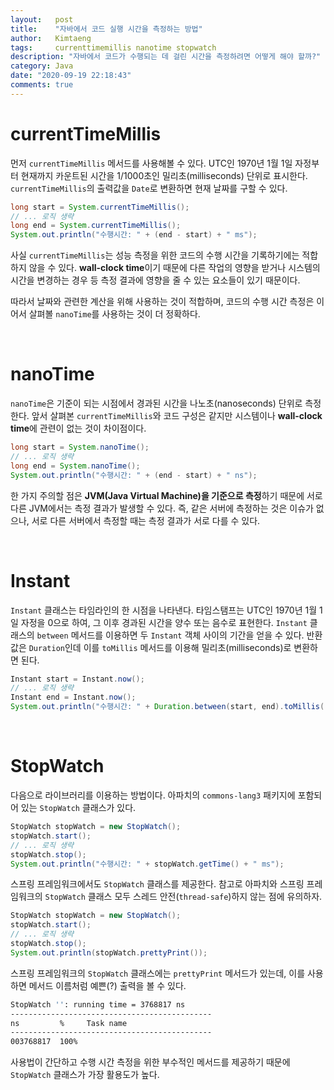 ```yaml
---
layout:   post
title:    "자바에서 코드 실행 시간을 측정하는 방법"
author:   Kimtaeng
tags:     currenttimemillis nanotime stopwatch
description: "자바에서 코드가 수행되는 데 걸린 시간을 측정하려면 어떻게 해야 할까?" 
category: Java
date: "2020-09-19 22:18:43"
comments: true
---
```


# currentTimeMillis
먼저 `currentTimeMillis` 메서드를 사용해볼 수 있다. UTC인 1970년 1월 1일 자정부터 현재까지 카운트된 시간을 1/1000초인
밀리초(milliseconds) 단위로 표시한다. `currentTimeMillis`의 출력값을 `Date`로 변환하면 현재 날짜를 구할 수 있다.

```java
long start = System.currentTimeMillis();
// ... 로직 생략
long end = System.currentTimeMillis();
System.out.println("수행시간: " + (end - start) + " ms");
```

사실 `currentTimeMillis`는 성능 측정을 위한 코드의 수행 시간을 기록하기에는 적합하지 않을 수 있다. **wall-clock time**이기 때문에
다른 작업의 영향을 받거나 시스템의 시간을 변경하는 경우 등 측정 결과에 영향을 줄 수 있는 요소들이 있기 때문이다.

따라서 날짜와 관련한 계산을 위해 사용하는 것이 적합하며, 코드의 수행 시간 측정은 이어서 살펴볼 `nanoTime`를 사용하는 것이 더 정확하다.

<br>

# nanoTime
`nanoTime`은 기준이 되는 시점에서 경과된 시간을 나노초(nanoseconds) 단위로 측정한다. 앞서 살펴본 `currentTimeMillis`와 
코드 구성은 같지만 시스템이나 **wall-clock time**에 관련이 없는 것이 차이점이다.

```java
long start = System.nanoTime();
// ... 로직 생략
long end = System.nanoTime();
System.out.println("수행시간: " + (end - start) + " ns");
```

한 가지 주의할 점은 **JVM(Java Virtual Machine)을 기준으로 측정**하기 때문에 서로 다른 JVM에서는 측정 결과가 발생할 수 있다.
즉, 같은 서버에 측정하는 것은 이슈가 없으나, 서로 다른 서버에서 측정할 때는 측정 결과가 서로 다를 수 있다.

<br>

# Instant
`Instant` 클래스는 타임라인의 한 시점을 나타낸다. 타임스탬프는 UTC인 1970년 1월 1일 자정을 0으로 하여, 그 이후 경과된 시간을
양수 또는 음수로 표현한다. `Instant` 클래스의 `between` 메서드를 이용하면 두 `Instant` 객체 사이의 기간을 얻을 수 있다.
반환값은 `Duration`인데 이를 `toMillis` 메서드를 이용해 밀리초(milliseconds)로 변환하면 된다.

```java
Instant start = Instant.now();
// ... 로직 생략
Instant end = Instant.now();
System.out.println("수행시간: " + Duration.between(start, end).toMillis() + " ms");
```

<br>

# StopWatch
다음으로 라이브러리를 이용하는 방법이다. 아파치의 `commons-lang3` 패키지에 포함되어 있는 `StopWatch` 클래스가 있다.

```java
StopWatch stopWatch = new StopWatch();
stopWatch.start();
// ... 로직 생략
stopWatch.stop();
System.out.println("수행시간: " + stopWatch.getTime() + " ms");
```

스프링 프레임워크에서도 `StopWatch` 클래스를 제공한다. 
참고로 아파치와 스프링 프레임워크의 `StopWatch` 클래스 모두 스레드 안전(`thread-safe`)하지 않는 점에 유의하자.

```java
StopWatch stopWatch = new StopWatch();
stopWatch.start();
// ... 로직 생략
stopWatch.stop();
System.out.println(stopWatch.prettyPrint());
```

스프링 프레임워크의 `StopWatch` 클래스에는 `prettyPrint` 메서드가 있는데, 이를 사용하면 메서드 이름처럼 예쁜(?) 출력을 볼 수 있다.

```bash
StopWatch '': running time = 3768817 ns
---------------------------------------------
ns         %     Task name
---------------------------------------------
003768817  100% 
```

사용법이 간단하고 수행 시간 측정을 위한 부수적인 메서드를 제공하기 때문에 `StopWatch` 클래스가 가장 활용도가 높다.